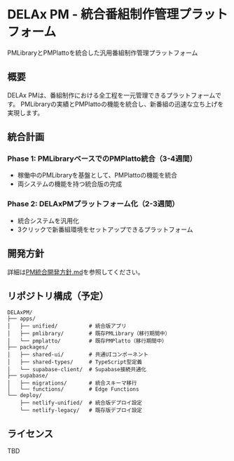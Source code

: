 # DELAx PM - 統合番組制作管理プラットフォーム

PMLibraryとPMPlattoを統合した汎用番組制作管理プラットフォーム

## 概要

DELAx PMは、番組制作における全工程を一元管理できるプラットフォームです。
PMLibraryの実績とPMPlattoの機能を統合し、新番組の迅速な立ち上げを実現します。

## 統合計画

### Phase 1: PMLibraryベースでのPMPlatto統合（3-4週間）
- 稼働中のPMLibraryを基盤として、PMPlattoの機能を統合
- 両システムの機能を持つ統合版の完成

### Phase 2: DELAxPMプラットフォーム化（2-3週間）
- 統合システムを汎用化
- 3クリックで新番組環境をセットアップできるプラットフォーム

## 開発方針

詳細は[PM統合開発方針.md](./PM統合開発方針.md)を参照してください。

## リポジトリ構成（予定）

```
DELAxPM/
├── apps/
│   ├── unified/          # 統合版アプリ
│   ├── pmlibrary/        # 既存PMLibrary（移行期間中）
│   └── pmplatto/         # 既存PMPlatto（移行期間中）
├── packages/
│   ├── shared-ui/        # 共通UIコンポーネント
│   ├── shared-types/     # TypeScript型定義
│   └── supabase-client/  # Supabase接続共通化
├── supabase/
│   ├── migrations/       # 統合スキーマ移行
│   └── functions/        # Edge Functions
└── deploy/
    ├── netlify-unified/  # 統合版デプロイ設定
    └── netlify-legacy/   # 既存版デプロイ設定
```

## ライセンス

TBD